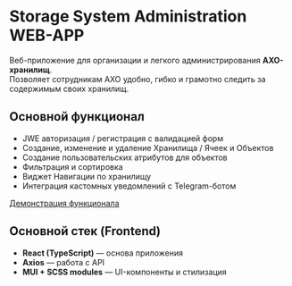 # Storage System Administration WEB-APP

Веб-приложение для организации и легкого администрирования **АХО-хранилищ**.  
Позволяет сотрудникам АХО удобно, гибко и грамотно следить за содержимым своих хранилищ.

## Основной функционал

-    JWE авторизация / регистрация с валидацией форм
-    Создание, изменение и удаление Хранилища / Ячеек и Объектов
-    Создание пользовательских атрибутов для объектов 
-    Фильтрация и сортировка 
-    Виджет Навигации по хранилищу 
-    Интеграция кастомных уведомлений с Telegram-ботом

[Демонстрация функционала]([https://drive.google.com/file/d/1ViIeyaGNmEesRRf8pZZotxaiJ6VlwtHs/preview](https://drive.google.com/file/d/1_M6gi6osxnetkpcnjIKLIeLxsnET_tn1/view?usp=sharing))

## Основной стек (Frontend)

-   **React (TypeScript)** — основа приложения
-   **Axios** — работа с API
-   **MUI + SCSS modules** — UI-компоненты и стилизация

